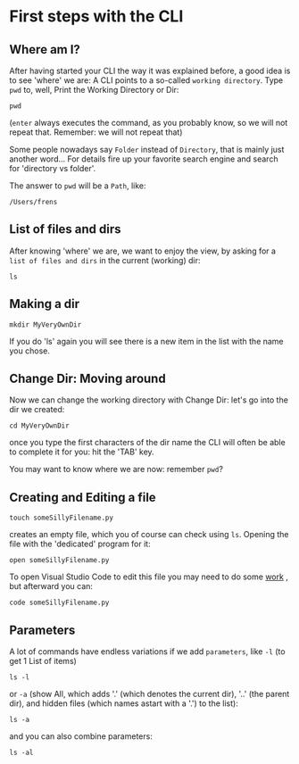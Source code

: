 # First steps with the CLI

## Where am I? 

After having started your CLI the way it was explained before, a good idea is to see 'where' we are: A CLI points to a so-called `working directory`. Type `pwd` to, well, Print the Working Directory or Dir: 

```
pwd
```
(`enter` always executes the command, as you probably know, so we will not repeat that. Remember: we will not repeat that)

Some people nowadays say `Folder` instead of `Directory`, that is mainly just another word... For details fire up your favorite search engine and search for 'directory vs folder'. 

The answer to `pwd` will be a `Path`, like:

```
/Users/frens
```

## List of files and dirs

After knowing 'where' we are, we want to enjoy the view, by asking for a `list of files and dirs` in the current (working) dir: 

```
ls
``` 

## Making a dir  

```
mkdir MyVeryOwnDir
```

If you do 'ls' again you will see there is a new item in the list with the name you chose. 

## Change Dir: Moving around

Now we can change the working directory with Change Dir: let's go into the dir we created: 

```
cd MyVeryOwnDir 
```
once you type the first characters of the dir name the CLI will often be able to complete it for you: hit the 'TAB' key. 

You may want to know where we are now: remember `pwd`? 

## Creating and Editing a file 

```
touch someSillyFilename.py
```
creates an empty file, which you of course can check using `ls`. Opening the file with the 'dedicated' program for it: 

```
open someSillyFilename.py
``` 

To open Visual Studio Code to edit this file you may need to do some 
[work](https://techstacker.com/how-to-open-vscode-terminal-command-line/)
, but afterward you can:

```
code someSillyFilename.py
``` 


## Parameters

A lot of commands have endless variations if we add `parameters`, like `-l` (to get 1 List of items)

```
ls -l
```

or `-a` (show All, which adds '.' (which denotes the current dir), '..' (the parent dir), and hidden files (which names astart with a '.') to the list): 

```
ls -a
```

and you can also combine parameters: 

```
ls -al
``` 

